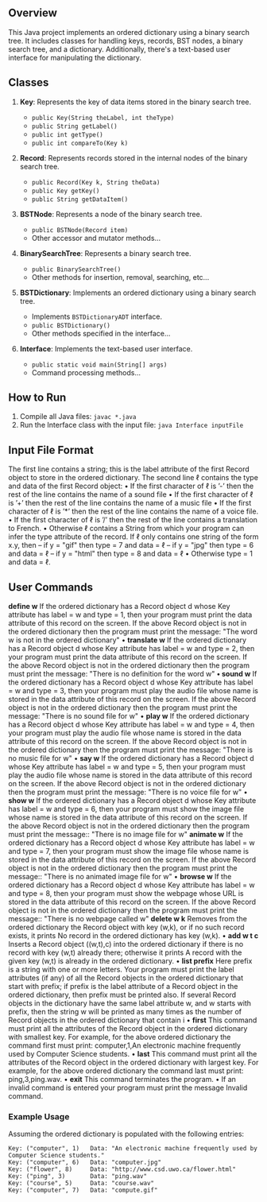 
## Overview
This Java project implements an ordered dictionary using a binary search tree. It includes classes for handling keys, records, BST nodes, a binary search tree, and a dictionary. Additionally, there's a text-based user interface for manipulating the dictionary.

## Classes
1. **Key**: Represents the key of data items stored in the binary search tree.
   - `public Key(String theLabel, int theType)`
   - `public String getLabel()`
   - `public int getType()`
   - `public int compareTo(Key k)`

2. **Record**: Represents records stored in the internal nodes of the binary search tree.
   - `public Record(Key k, String theData)`
   - `public Key getKey()`
   - `public String getDataItem()`

3. **BSTNode**: Represents a node of the binary search tree.
   - `public BSTNode(Record item)`
   - Other accessor and mutator methods...

4. **BinarySearchTree**: Represents a binary search tree.
   - `public BinarySearchTree()`
   - Other methods for insertion, removal, searching, etc...

5. **BSTDictionary**: Implements an ordered dictionary using a binary search tree.
   - Implements `BSTDictionaryADT` interface.
   - `public BSTDictionary()`
   - Other methods specified in the interface...

6. **Interface**: Implements the text-based user interface.
   - `public static void main(String[] args)`
   - Command processing methods...

## How to Run
1. Compile all Java files: `javac *.java`
2. Run the Interface class with the input file: `java Interface inputFile`

## Input File Format
The first line contains a string; this is the label attribute
of the first Record object to store in the ordered dictionary. The second line ℓ contains the type and
data of the first Record object:
• If the first character of ℓ is ’-’ then the rest of the line contains the name of a sound file
• If the first character of ℓ is ’+’ then the rest of the line contains the name of a music file
• If the first character of ℓ is ’*’ then the rest of the line contains the name of a voice file.
• If the first character of ℓ is ’/’ then the rest of the line contains a translation to French.
• Otherwise ℓ contains a String from which your program can infer the type attribute of the
record. If ℓ only contains one string of the form x.y, then
– if y = "gif" then type = 7 and data = ℓ
– if y = "jpg" then type = 6 and data = ℓ
– if y = "html" then type = 8 and data = ℓ
• Otherwise type = 1 and data = ℓ.

## User Commands
**define w**
If the ordered dictionary has a Record object d whose Key attribute has label = w and type
= 1, then your program must print the data attribute of this record on the screen.
If the above Record object is not in the ordered dictionary then the program must print the
message:
"The word w is not in the ordered dictionary"
• **translate w**
If the ordered dictionary has a Record object d whose Key attribute has label = w and type
= 2, then your program must print the data attribute of this record on the screen. If the
above Record object is not in the ordered dictionary then the program must print the message:
"There is no definition for the word w"
**• sound w**
If the ordered dictionary has a Record object d whose Key attribute has label = w and type
= 3, then your program must play the audio file whose name is stored in the data attribute of
this record on the screen. If the above Record object is not in the ordered dictionary then the
program must print the message: "There is no sound file for w"
• **play w**
If the ordered dictionary has a Record object d whose Key attribute has label = w and type
= 4, then your program must play the audio file whose name is stored in the data attribute of
this record on the screen. If the above Record object is not in the ordered dictionary then the
program must print the message: "There is no music file for w"
• **say w**
If the ordered dictionary has a Record object d whose Key attribute has label = w and type
= 5, then your program must play the audio file whose name is stored in the data attribute of
this record on the screen. If the above Record object is not in the ordered dictionary then the
program must print the message: "There is no voice file for w"
• **show w**
If the ordered dictionary has a Record object d whose Key attribute has label = w and type
= 6, then your program must show the image file whose name is stored in the data attribute
of this record on the screen. If the above Record object is not in the ordered dictionary then
the program must print the message:: "There is no image file for w"
**animate w**
If the ordered dictionary has a Record object d whose Key attribute has label = w and type
= 7, then your program must show the image file whose name is stored in the data attribute
of this record on the screen. If the above Record object is not in the ordered dictionary then
the program must print the message:: "There is no animated image file for w"
• **browse w**
If the ordered dictionary has a Record object d whose Key attribute has label = w and type
= 8, then your program must show the webpage whose URL is stored in the data attribute of
this record on the screen. If the above Record object is not in the ordered dictionary then the
program must print the message:: "There is no webpage called w"
**delete w k**
Removes from the ordered dictionary the Record object with key (w,k), or if no such record
exists, it prints
No record in the ordered dictionary has key (w,k).
• **add w t c**
Inserts a Record object ((w,t),c) into the ordered dictionary if there is no record with key
(w,t) already there; otherwise it prints
A record with the given key (w,t) is already in the ordered dictionary.
• **list prefix**
Here prefix is a string with one or more letters. Your program must print the label attributes
(if any) of all the Record objects in the ordered dictionary that start with prefix; if prefix is
the label attribute of a Record object in the ordered dictionary, then prefix must be printed
also. If several Record objects in the dictionary have the same label attribute w, and w starts
with prefix, then the string w will be printed as many times as the number of Record objects
in the ordered dictionary that contain i
• **first**
This command must print all the attributes of the Record object in the ordered dictionary with
smallest key. For example, for the above ordered dictionary the command first must print:
computer,1,An electronic machine frequently used by Computer Science students.
• **last**
This command must print all the attributes of the Record object in the ordered dictionary
with largest key. For example, for the above ordered dictionary the command last must print:
ping,3,ping.wav.
• **exit**
This command terminates the program.
• If an invalid command is entered your program must print the message
Invalid command.

### Example Usage
Assuming the ordered dictionary is populated with the following entries:

```plaintext
Key: ("computer", 1)   Data: "An electronic machine frequently used by Computer Science students."
Key: ("computer", 6)   Data: "computer.jpg"
Key: ("flower", 8)     Data: "http://www.csd.uwo.ca/flower.html"
Key: ("ping", 3)       Data: "ping.wav"
Key: ("course", 5)     Data: "course.wav"
Key: ("computer", 7)   Data: "compute.gif"
